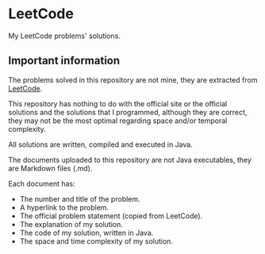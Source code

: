 # LeetCode
My LeetCode problems' solutions.

## Important information
The problems solved in this repository are not mine, they are extracted from [LeetCode](https://leetcode.com/problemset/all/).

This repository has nothing to do with the official site or the official solutions and the solutions that I programmed, although they are correct, they may not be the most optimal regarding space and/or temporal complexity.

All solutions are written, compiled and executed in Java.

The documents uploaded to this repository are not Java executables, they are Markdown files (.md).

Each document has:
- The number and title of the problem.
- A hyperlink to the problem.
- The official problem statement (copied from LeetCode).
- The explanation of my solution.
- The code of my solution, written in Java.
- The space and time complexity of my solution.
